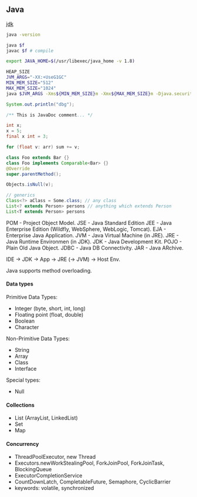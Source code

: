 Java
-

[jdk](http://jdk.java.net/)

````sh
java -version

java $f
javac $f # compile

export JAVA_HOME=$(/usr/libexec/java_home -v 1.8)

HEAP_SIZE
JVM_ARGS="-XX:+UseG1GC"
MIN_MEM_SIZE="512"
MAX_MEM_SIZE="1024"
java $JVM_ARGS -Xms${MIN_MEM_SIZE}m -Xmx${MAX_MEM_SIZE}m -Djava.security.egd=file:/dev/./urandom -jar /tmp/x.jar

````

````java
System.out.println("dbg");

/** This is JavaDoc comment... */

int x;
x = 5;
final x int = 3;

for (float v: arr) sum += v;

class Foo extends Bar {}
class Foo implements Comparable<Bar> {}
@Override
super.parentMethod();

Objects.isNull(v);

// generics
Class<?> aClass = Some.class; // any class
List<? extends Person> persons // anything which extends Person
List<T extends Person> persons
````

POM  - Project Object Model.
JSE  - Java Standard Edition
JEE  - Java Enterprise Edition (Wildfly, WebSphere, WebLogic, Tomcat).
EJA  - Enterprise Java Application.
JVM  - Java Virtual Machine (in JRE).
JRE  - Java Runtime Environmen (in JDK).
JDK  - Java Development Kit.
POJO - Plain Old Java Object.
JDBC - Java DB Connectivity.
JAR  - Java ARchive.

IDE -> JDK -> App -> JRE (-> JVM) -> Host Env.

Java supports method overloading.

#### Data types

Primitive Data Types:
* Integer (byte, short, int, long)
* Floating point (float, double)
* Boolean
* Character

Non-Primitive Data Types:
* String
* Array
* Class
* Interface

Special types:
* Null

#### Collections

* List (ArrayList, LinkedList)
* Set
* Map

#### Concurrency

* ThreadPoolExecutor, new Thread
* Executors.newWorkStealingPool, ForkJoinPool, ForkJoinTask, BlockingQueue
* ExecutorCompletionService
* CountDownLatch, CompletableFuture, Semaphore, CyclicBarrier
* keywords: volatile, synchronized
